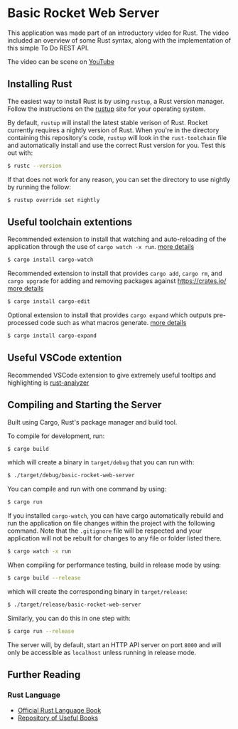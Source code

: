 # Basic Rocket Web Server

This application was made part of an introductory video for Rust. The video included an overview of some Rust syntax, along with the implementation of this simple To Do REST API.

The video can be scene on [YouTube](https://youtu.be/8RA6LSjXvRk)

## Installing Rust

The easiest way to install Rust is by using `rustup`, a Rust version manager.
Follow the instructions on the [rustup](https://rustup.rs/) site for your operating system.

By default, `rustup` will install the latest stable verison of Rust. Rocket currently
requires a nightly version of Rust. When you're in the directory
containing this repository's code, `rustup` will look in the `rust-toolchain` file and
automatically install and use the correct Rust version for you. Test this out with:

```sh
$ rustc --version
```

If that does not work for any reason, you can set the directory to use nightly by running the follow:

```sh
$ rustup override set nightly
```

## Useful toolchain extentions

Recommended extension to install that watching and auto-reloading of the application through the use of `cargo watch -x run`. [more details](https://crates.io/crates/cargo-watch)

```sh
$ cargo install cargo-watch
```

Recommended extension to install that provides `cargo add`, `cargo rm`, and `cargo upgrade` for adding and removing packages against https://crates.io/ [more details](https://crates.io/crates/cargo-edit)

```sh
$ cargo install cargo-edit
```

Optional extension to install that provides `cargo expand` which outputs pre-processed code such as what macros generate. [more details](https://crates.io/crates/cargo-expand)

```sh
$ cargo install cargo-expand
```

## Useful VSCode extention

Recommended VSCode extension to give extremely useful tooltips and highlighting is [rust-analyzer](https://github.com/rust-analyzer/rust-analyzer.git)

## Compiling and Starting the Server

Built using Cargo, Rust's package manager and build tool.

To compile for development, run:

```sh
$ cargo build
```

which will create a binary in `target/debug` that you can run with:

```sh
$ ./target/debug/basic-rocket-web-server
```

You can compile and run with one command by using:

```sh
$ cargo run
```

If you installed `cargo-watch`, you can have cargo automatically rebuild and run the application on file changes within the project with the following command. Note that the `.gitignore` file will be respected and your application will not be rebuilt for changes to any file or folder listed there.

```sh
$ cargo watch -x run
```

When compiling for performance testing, build in release mode by using:

```sh
$ cargo build --release
```

which will create the corresponding binary in `target/release`:

```sh
$ ./target/release/basic-rocket-web-server
```

Similarly, you can do this in one step with:

```sh
$ cargo run --release
```

The server will, by default, start an HTTP API server on port `8000` and will only be accessible as `localhost` unless running in release mode.

## Further Reading

### Rust Language

- [Official Rust Language Book](https://doc.rust-lang.org/book/)
- [Repository of Useful Books](https://github.com/sger/RustBooks)
